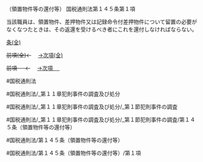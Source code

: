 （領置物件等の還付等）
国税通則法第１４５条第１項

当該職員は、領置物件、差押物件又は記録命令付差押物件について留置の必要がなくなつたときは、その返還を受けるべき者にこれを還付しなければならない。

[条(全)](国税通則法＿＿＿＿＿第１４５条_.md)

~~前項(全)←~~　  [→次項(全)](国税通則法＿＿＿＿＿第１４５条第２項_.md)

~~前項 　 ←~~　  [→次項 　 ](国税通則法＿＿＿＿＿第１４５条第２項.md)



#国税通則法

#国税通則法/_第１１章犯則事件の調査及び処分

#国税通則法/_第１１章犯則事件の調査及び処分/_第１節犯則事件の調査

#国税通則法/_第１１章犯則事件の調査及び処分/_第１節犯則事件の調査/第１４５条（領置物件等の還付等）

#国税通則法/第１４５条（領置物件等の還付等）

#国税通則法/第１４５条（領置物件等の還付等）/第１項

